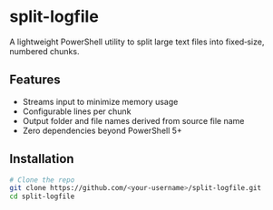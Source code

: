 # split-logfile

A lightweight PowerShell utility to split large text files into fixed‑size, numbered chunks.

## Features
- Streams input to minimize memory usage
- Configurable lines per chunk
- Output folder and file names derived from source file name
- Zero dependencies beyond PowerShell 5+

## Installation
```bash
# Clone the repo
git clone https://github.com/<your-username>/split-logfile.git
cd split-logfile
